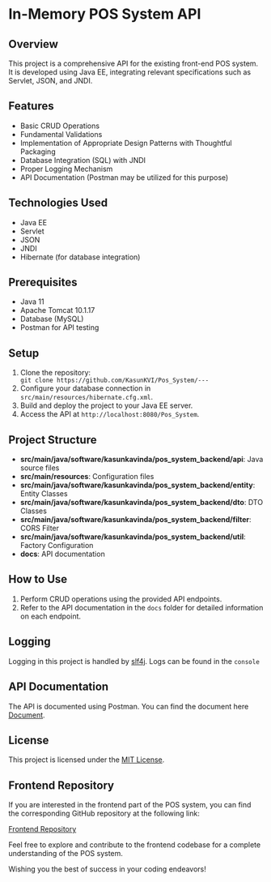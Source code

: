 <h1>In-Memory POS System API</h1>

<h2>Overview</h2>
<p>This project is a comprehensive API for the existing front-end  POS system. It is developed using Java EE, integrating relevant specifications such as Servlet, JSON, and JNDI.</p>

<h2>Features</h2>
<ul>
  <li>Basic CRUD Operations</li>
  <li>Fundamental Validations</li>
  <li>Implementation of Appropriate Design Patterns with Thoughtful Packaging</li>
  <li>Database Integration (SQL) with JNDI</li>
  <li>Proper Logging Mechanism</li>
  <li>API Documentation (Postman may be utilized for this purpose)</li>
</ul>

<h2>Technologies Used</h2>
<ul>
  <li>Java EE</li>
  <li>Servlet</li>
  <li>JSON</li>
  <li>JNDI</li>
  <li>Hibernate (for database integration)</li>
</ul>

<h2>Prerequisites</h2>
<ul>
  <li>Java 11</li>
  <li>Apache Tomcat 10.1.17 </li>
  <li>Database (MySQL)</li>
  <li>Postman for API testing</li>
</ul>

<h2>Setup</h2>
<ol>
  <li>Clone the repository:</li>
  <code>git clone https://github.com/KasunKVI/Pos_System/---</code>
  <li>Configure your database connection in <code>src/main/resources/hibernate.cfg.xml</code>.</li>
  <li>Build and deploy the project to your Java EE server.</li>
  <li>Access the API at <code>http://localhost:8080/Pos_System</code>.</li>
</ol>

<h2>Project Structure</h2>
<ul>
  <li><strong>src/main/java/software/kasunkavinda/pos_system_backend/api</strong>: Java source files</li>
  <li><strong>src/main/resources</strong>: Configuration files</li>
  <li><strong>src/main/java/software/kasunkavinda/pos_system_backend/entity</strong>: Entity Classes</li>
  <li><strong>src/main/java/software/kasunkavinda/pos_system_backend/dto</strong>: DTO Classes</li>
  <li><strong>src/main/java/software/kasunkavinda/pos_system_backend/filter</strong>: CORS Filter</li>
  <li><strong>src/main/java/software/kasunkavinda/pos_system_backend/util</strong>: Factory Configuration</li>
  <li><strong>docs</strong>: API documentation</li>
</ul>

<h2>How to Use</h2>
<ol>
  <li>Perform CRUD operations using the provided API endpoints.</li>
 <li>Refer to the API documentation in the <code>docs</code> folder for detailed information on each endpoint.</li> 
</ol>

<h2>Logging</h2>
<p>Logging in this project is handled by <a href="https://www.slf4j.org/" target="_blank">slf4j</a>. Logs can be found in the <code>console</code></p>

<h2>API Documentation</h2>
<p>The API is documented using Postman. You can find the document here <a href="https://documenter.getpostman.com/view/27054693/2s9YsRcpCf" target="_blank">Document</a>.</p>

<h2>License</h2>
<p>This project is licensed under the <a href="LICENSE" target="_blank">MIT License</a>.</p>

<h2>Frontend Repository</h2>
<p>If you are interested in the frontend part of the POS system, you can find the corresponding GitHub repository at the following link:</p>
<p><a href="https://github.com/KasunKVI/Pos_System_FrontEnd" target="_blank">Frontend Repository</a></p>
<p>Feel free to explore and contribute to the frontend codebase for a complete understanding of the POS system.</p>


<p>Wishing you the best of success in your coding endeavors!</p>
